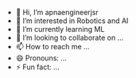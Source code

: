 - 👋 Hi, I’m apnaengineerjsr
- 👀 I’m interested in Robotics and AI
- 🌱 I’m currently learning ML
- 💞️ I’m looking to collaborate on ...
- 📫 How to reach me ...
- 😄 Pronouns: ...
- ⚡ Fun fact: ...

<!---
apnaengineerjsr/apnaengineerjsr is a ✨ special ✨ repository because its `README.md` (this file) appears on your GitHub profile.
You can click the Preview link to take a look at your changes.
--->
